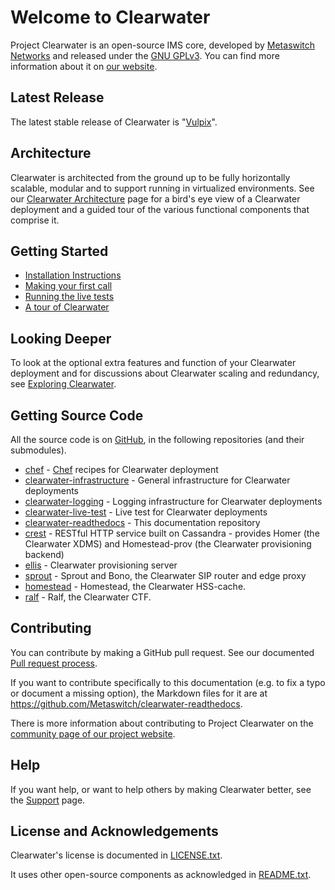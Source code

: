 # Welcome to Clearwater

Project Clearwater is an open-source IMS core, developed by [Metaswitch Networks](http://www.metaswitch.com) and released under the [GNU GPLv3](http://www.projectclearwater.org/download/license/). You can find more information about it on [our website](http://www.projectclearwater.org/).

## Latest Release

The latest stable release of Clearwater is "[Vulpix](http://pokemon.wikia.com/wiki/Vulpix)".

## Architecture

Clearwater is architected from the ground up to be fully horizontally
scalable, modular and to support running in virtualized environments.
See our [Clearwater Architecture](Clearwater_Architecture.md) page for a
bird's eye view of a Clearwater deployment and a guided tour of the
various functional components that comprise it.

## Getting Started

* [Installation Instructions](Installation_Instructions.md)
* [Making your first call](Making_your_first_call.md)
* [Running the live tests](Running_the_live_tests.md)
* [A tour of Clearwater](Clearwater_Tour.md)

## Looking Deeper

To look at the optional extra features and function of your Clearwater deployment and for discussions about Clearwater scaling and redundancy, see [Exploring Clearwater](Exploring_Clearwater.md).

## Getting Source Code

All the source code is on [GitHub](https://github.com/Metaswitch), in the following repositories (and their submodules).

*   [chef](https://github.com/Metaswitch/chef) - [Chef](http://www.opscode.com/chef/) recipes for Clearwater deployment
*   [clearwater-infrastructure](https://github.com/Metaswitch/clearwater-infrastructure) - General infrastructure for Clearwater deployments
*   [clearwater-logging](https://github.com/Metaswitch/clearwater-logging) - Logging infrastructure for Clearwater deployments
*   [clearwater-live-test](https://github.com/Metaswitch/clearwater-live-test) - Live test for Clearwater deployments
*   [clearwater-readthedocs](https://github.com/Metaswitch/clearwater-readthedocs) - This documentation repository
*   [crest](https://github.com/Metaswitch/crest) - RESTful HTTP service built on Cassandra - provides Homer (the Clearwater XDMS) and Homestead-prov (the Clearwater provisioning backend)
*   [ellis](https://github.com/Metaswitch/ellis) - Clearwater provisioning server
*   [sprout](https://github.com/Metaswitch/sprout) - Sprout and Bono, the Clearwater SIP router and edge proxy
*   [homestead](https://github.com/Metaswitch/homestead) - Homestead, the Clearwater HSS-cache.
*   [ralf](https://github.com/Metaswitch/ralf) - Ralf, the Clearwater CTF.

## Contributing

You can contribute by making a GitHub pull request. See our documented [Pull request process](Pull_request_process.md).

If you want to contribute specifically to this documentation (e.g. to fix a typo or document a missing option), the Markdown files for it are at <https://github.com/Metaswitch/clearwater-readthedocs>.

There is more information about contributing to Project Clearwater on the [community page of our project website](http://www.projectclearwater.org/community/).

## Help

If you want help, or want to help others by making Clearwater better, see the
[Support](Support.md) page.


## License and Acknowledgements

Clearwater's license is documented in [LICENSE.txt](https://github.com/Metaswitch/clearwater-docs/blob/master/LICENSE.txt).

It uses other open-source components as acknowledged in [README.txt](https://github.com/Metaswitch/clearwater-docs/blob/master/README.txt).

